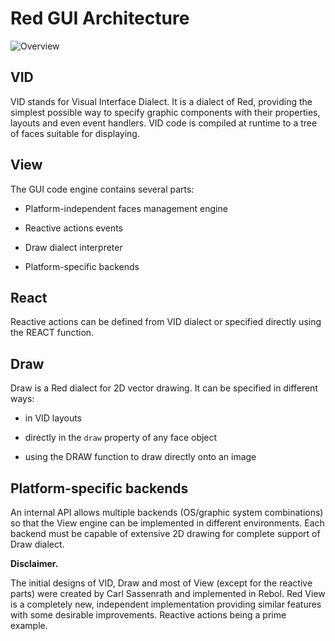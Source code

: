 # Red GUI Architecture

![Overview](../images/view-overview.png)

## VID

VID stands for Visual Interface Dialect. It is a dialect of Red, providing the simplest possible way to specify graphic components with their properties, layouts and even event handlers. VID code is compiled at runtime to a tree of faces suitable for displaying.

## View

The GUI code engine contains several parts:

  - Platform-independent faces management engine

  - Reactive actions events

  - Draw dialect interpreter

  - Platform-specific backends

## React

Reactive actions can be defined from VID dialect or specified directly using the REACT function.

## Draw

Draw is a Red dialect for 2D vector drawing. It can be specified in different ways:

  - in VID layouts

  - directly in the `draw` property of any face object

  - using the DRAW function to draw directly onto an image

## Platform-specific backends

An internal API allows multiple backends (OS/graphic system combinations) so that the View engine can be implemented in different environments. Each backend must be capable of extensive 2D drawing for complete support of Draw dialect.

**Disclaimer.**

The initial designs of VID, Draw and most of View (except for the reactive parts) were created by Carl Sassenrath and implemented in Rebol. Red View is a completely new, independent implementation providing similar features with some desirable improvements. Reactive actions being a prime example.
